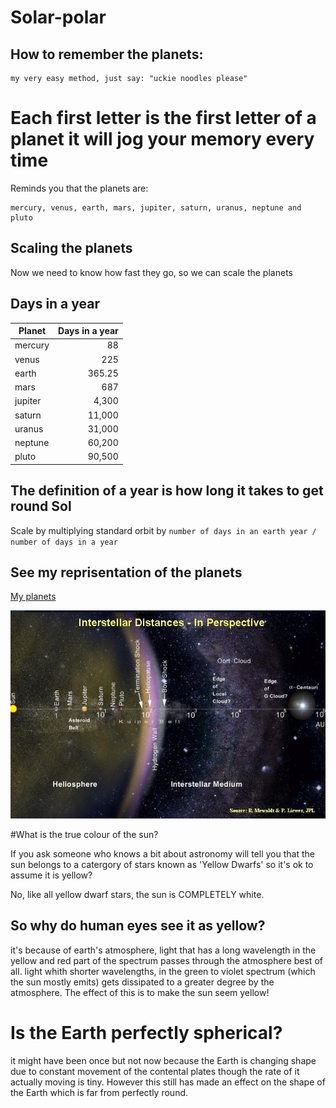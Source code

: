 # Solar-polar

## How to remember the planets:

```
my very easy method, just say: "uckie noodles please"
```
# Each first letter is the first letter of a planet it will jog your memory every time
Reminds you that the planets are:
```
mercury, venus, earth, mars, jupiter, saturn, uranus, neptune and pluto
```

## Scaling the planets

Now we need to know how fast they go, so we can scale the planets

## Days in a year

Planet | Days in a year
--- | ---: 
mercury | 88
venus | 225 
earth | 365.25
mars | 687
jupiter | 4,300
saturn | 11,000
uranus | 31,000
neptune | 60,200
pluto | 90,500

## The definition of a year is how long it takes to get round Sol

Scale by multiplying standard orbit by `number of days in an earth year / number of days in a year`

## See my reprisentation of the planets

[My planets](https://mewhubhawk.github.io/Solar-polar/)

![all the things in the solar system](distance-to-alpha-centuri.jpg)


#What is the true colour of the sun?

If you ask someone who knows a bit about astronomy will tell you that the
sun belongs to a catergory of stars known as 'Yellow Dwarfs' so it's ok to 
assume it is yellow?

No, like all yellow dwarf stars, the sun is COMPLETELY white.

## So why do human eyes see it as yellow?

it's because of earth's atmosphere, light that has a long 
wavelength in the yellow and red part of the spectrum passes 
through the atmosphere best of all.
light whith shorter wavelengths, in the green to violet spectrum 
(which the sun mostly emits) gets dissipated to a greater degree
by the atmosphere.
The effect of this is to make the sun seem yellow!

# Is the Earth perfectly spherical?

it might have been once but not now because the Earth is changing
shape due to constant movement of the contental plates though the 
rate of it actually moving is tiny. However this still has made an 
effect on the shape of the Earth which is far from perfectly round.


